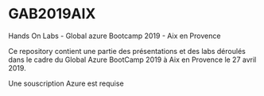 # GAB2019AIX
Hands On Labs - Global azure Bootcamp 2019 - Aix en Provence

Ce repository contient une partie des présentations et des labs déroulés dans le cadre du Global Azure BootCamp 2019 à Aix en Provence le 27 avril 2019.

Une souscription Azure est requise
